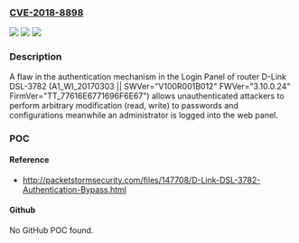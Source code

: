 ### [CVE-2018-8898](https://cve.mitre.org/cgi-bin/cvename.cgi?name=CVE-2018-8898)
![](https://img.shields.io/static/v1?label=Product&message=n%2Fa&color=blue)
![](https://img.shields.io/static/v1?label=Version&message=n%2Fa&color=blue)
![](https://img.shields.io/static/v1?label=Vulnerability&message=n%2Fa&color=brighgreen)

### Description

A flaw in the authentication mechanism in the Login Panel of router D-Link DSL-3782 (A1_WI_20170303 || SWVer="V100R001B012" FWVer="3.10.0.24" FirmVer="TT_77616E6771696F6E67") allows unauthenticated attackers to perform arbitrary modification (read, write) to passwords and configurations meanwhile an administrator is logged into the web panel.

### POC

#### Reference
- http://packetstormsecurity.com/files/147708/D-Link-DSL-3782-Authentication-Bypass.html

#### Github
No GitHub POC found.

